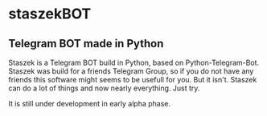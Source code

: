 # staszekBOT

## Telegram BOT made in Python

Staszek is a Telegram BOT build in Python, based on Python-Telegram-Bot.
Staszek was build for a friends Telegram Group, so if you do not have any friends this software might seems to be usefull for you. But it isn't. Staszek can do a lot of things and now nearly everything. Just try.

It is still under development in early alpha phase.
  
